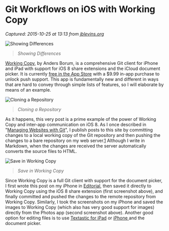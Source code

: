 # Git Workflows on iOS with Working Copy

_Captured: 2015-10-25 at 13:13 from [jblevins.org](http://jblevins.org/log/working-copy)_

![Showing Differences](http://jblevins.org/log/working-copy-diff.png)

> _Showing Differences_

[Working Copy](http://workingcopyapp.com/), by Anders Borum, is a comprehensive Git client for iPhone and iPad with support for iOS 8 share extensions and the iCloud document picker. It is currently [free in the App Store](https://itunes.apple.com/us/app/working-copy/id896694807?mt=8&at=11l5Vs&ct=log) with a $9.99 in-app purchase to unlock push support. This app is fundamentally new and different in ways that are hard to convey through simple lists of features, so I will elaborate by means of an example.

![Cloning a Repository](http://jblevins.org/log/working-copy-clone.png)

> _Cloning a Repository_

As it happens, this very post is a prime example of the power of Working Copy and inter-app communication on iOS 8. As I once described in "[Managing Websites with Git](http://jblevins.org/log/managing-websites-with-git)", I publish posts to this site by committing changes to a local working copy of the Git repository and then pushing the changes to a bare repository on my web server.[1](http://jblevins.org/log/working-copy) Although I write in Markdown, when the changes are received the server automatically converts the source files to HTML.

![Save in Working Copy](http://jblevins.org/log/working-copy-save.png)

> _Save in Working Copy_

Since Working Copy is a full Git client with support for the document picker, I first wrote this post on my iPhone in [Editorial](https://itunes.apple.com/us/app/editorial/id673907758?mt=8&at=11l5Vs&ct=log), then saved it directly to Working Copy using the iOS 8 share extension (first screenshot above), and finally committed and pushed the changes to the remote repository from Working Copy. Similarly, I took the screenshots on my iPhone and saved the images to Working Copy (which also has very good support for images) directly from the Photos app (second screenshot above). Another good option for editing files is to use [Textastic for iPad](https://itunes.apple.com/us/app/textastic-code-editor-for/id383577124?mt=8&at=11l5Vs&ct=log) or [iPhone ](https://itunes.apple.com/us/app/textastic-code-editor-for/id550156166?mt=8&at=11l5Vs&ct=log) and the document picker.
